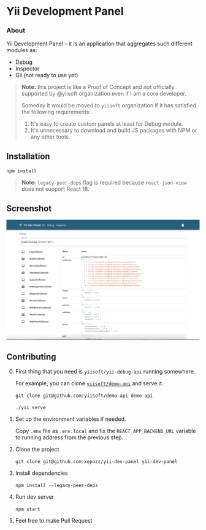 # Yii Development Panel

### About

Yii Development Panel – it is an application that aggregates such different modules as:

- Debug
- Inspector
- Gii (not ready to use yet)

> **Note:** this project is like a Proof of Concept and not officially supported by @yiisoft organization 
> even if I am a core developer.
> 
> Someday it would be moved to `yiisoft` organization if it has satisfied the following requirements:
> 1. It's easy to create custom panels at least for Debug module.
> 2. It's unnecessary to download and build JS packages with NPM or any other tools.

## Installation

```shell
npm install
```

> **Note:** `legacy-peer-deps` flag is required because `react-json-view` does not support React 18.

## Screenshot

![Screenshot](docs/screenshot.png)

## Contributing

0. First thing that you need is `yiisoft/yii-debug-api` running somewhere.

   For example, you can clone [`yiisoft/demo-api`](https://github.com/yiisoft/demo-api) and serve it.

   `git clone git@github.com:yiisoft/demo-api demo-api`

   `./yii serve`

1. Set up the environment variables if needed.

   Copy `.env` file as `.env.local` and fix the `REACT_APP_BACKEND_URL` variable to running address from the previous
   step.

2. Clone the project

   `git clone git@github.com:xepozz/yii-dev-panel yii-dev-panel`

3. Install dependencies

   `npm install --legacy-peer-deps`

4. Run dev server

   `npm start`

5. Feel free to make Pull Request